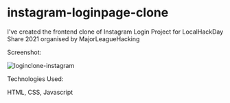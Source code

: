 # instagram-loginpage-clone

I've created the frontend clone of Instagram Login Project for LocalHackDay Share 2021 organised by MajorLeagueHacking

Screenshot:

![loginclone-instagram](https://user-images.githubusercontent.com/64413107/113483492-57594800-94c1-11eb-97b0-fc00e2b426f0.jpg)

Technologies Used:

HTML, CSS, Javascript
